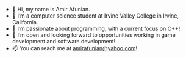 - 👋 Hi, my name is Amir Afunian.
- 👀 I’m a computer science student at Irvine Valley College in Irvine, California.
- 🌱 I’m passionate about programming, with a current focus on C++!
- 💞️ I’m open and looking forward to opportunities working in game development and software development!
- 📫 You can reach me at amirafunian@yahoo.com!

<!---
AAfunian/AAfunian is a ✨ special ✨ repository because its `README.md` (this file) appears on your GitHub profile.
You can click the Preview link to take a look at your changes.
--->
